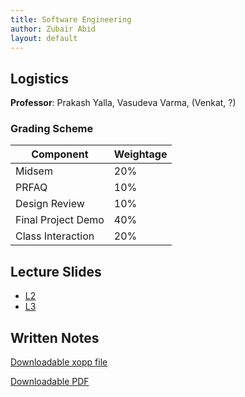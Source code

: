 ```yaml
---
title: Software Engineering 
author: Zubair Abid
layout: default
---
```



## Logistics

**Professor**: Prakash Yalla, Vasudeva Varma, (Venkat, ?)

### Grading Scheme

| Component          | Weightage |
|--------------------|-----------|
| Midsem             | 20%       |
| PRFAQ              | 10%       |
| Design Review      | 10%       |
| Final Project Demo | 40%       |
| Class Interaction  | 20%       |


## Lecture Slides

- [L2](L2)
- [L3](L3)


## Written Notes

[Downloadable xopp file]()

[Downloadable PDF]()
